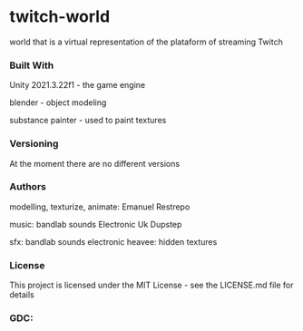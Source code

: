 # twitch-world
world that is a virtual representation of the plataform of streaming Twitch

### Built With

Unity 2021.3.22f1 - the game engine

blender - object modeling

substance painter - used to paint textures
                       
### Versioning

At the moment there are no different versions

### Authors

modelling, texturize, animate: Emanuel Restrepo

music: bandlab sounds Electronic Uk Dupstep

sfx: bandlab sounds electronic heavee: hidden textures

### License

This project is licensed under the MIT License - see the LICENSE.md file for details

### GDC:
